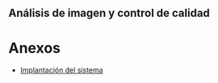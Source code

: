 ## Análisis de imagen y control de calidad

# Anexos

* [Implantación del sistema](Implantación%20del%20sistema.md)